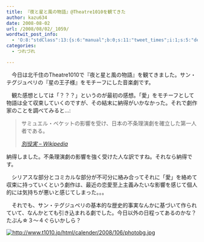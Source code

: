 ```yaml
---
title: 『夜と星と風の物語』@Theatre1010を観てきた
author: kazu634
date: 2008-08-02
url: /2008/08/02/_1059/
wordtwit_post_info:
  - 'O:8:"stdClass":13:{s:6:"manual";b:0;s:11:"tweet_times";i:1;s:5:"delay";i:0;s:7:"enabled";i:1;s:10:"separation";s:2:"60";s:7:"version";s:3:"3.7";s:14:"tweet_template";b:0;s:6:"status";i:2;s:6:"result";a:0:{}s:13:"tweet_counter";i:2;s:13:"tweet_log_ids";a:1:{i:0;i:4177;}s:9:"hash_tags";a:0:{}s:8:"accounts";a:1:{i:0;s:7:"kazu634";}}'
categories:
  - つれづれ

---
```

<div class="section">
<p>
    　今日は北千住のTheatre1010で『夜と星と風の物語』を観てきました。サン・テグジュペリの『星の王子様』をモチーフにした音楽劇です。
</p>
  
<p>
    　観た感想としては「？？？」というのが最初の感想。「愛」をモチーフとして物語は全て収束していくのですが、その結末に納得がいかなかった。それで劇作家のことを調べてみると…:
</p>
  
<blockquote title="別役実 - Wikipedia" cite="http://ja.wikipedia.org/wiki/%E5%88%A5%E5%BD%B9%E5%AE%9F">
<p>
      サミュエル・ベケットの影響を受け、日本の不条理演劇を確立した第一人者である。
</p>
    
<p>
<cite><a href="http://ja.wikipedia.org/wiki/%E5%88%A5%E5%BD%B9%E5%AE%9F" onclick="__gaTracker('send', 'event', 'outbound-article', 'http://ja.wikipedia.org/wiki/%E5%88%A5%E5%BD%B9%E5%AE%9F', '別役実 &#8211; Wikipedia');" target="_blank">別役実 &#8211; Wikipedia</a></cite>
</p>
</blockquote>
  
<p>
    納得しました。不条理演劇の影響を強く受けた人な訳ですね。それなら納得です。
</p>
  
<p>
    　シリアスな部分とコミカルな部分が不可分に絡み合ってそれに「愛」を絡めて収束に持っていくという劇作は、最近の恋愛至上主義みたいな影響を感じて個人的には気持ちが悪いと感じてしまった。。。
</p>
  
<p>
    　それでも、サン・テグジュペリの基本的な歴史的事実なんかに基づいて作られていて、なんかとても引き込まれる劇でした。今日以外の日程ってあるのかな？たぶん☆３～４ぐらいかしら？
</p>
  
<p>
<center>
</center>
</p>
  
<p>
<a href="http://www.t1010.jp/html/calender/2008/106/photobg.jpg" onclick="__gaTracker('send', 'event', 'outbound-article', 'http://www.t1010.jp/html/calender/2008/106/photobg.jpg', '');" class="http-image" target="_blank"><img src="http://www.t1010.jp/html/calender/2008/106/photobg.jpg" class="http-image" alt="http://www.t1010.jp/html/calender/2008/106/photobg.jpg" /></a>
</p></p>
</div>